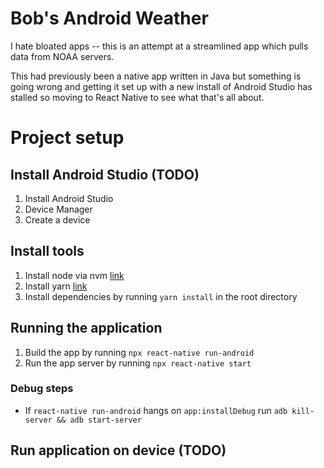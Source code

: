 # Bob's Android Weather

I hate bloated apps -- this is an attempt at a streamlined app which pulls data from NOAA servers.

This had previously been a native app written in Java but something is going wrong and getting it set up with a new install of Android Studio has stalled so moving to React Native to see what that's all about.

# Project setup

## Install Android Studio (TODO)
1. Install Android Studio
1. Device Manager
1. Create a device

## Install tools
1. Install node via nvm [link](https://github.com/nvm-sh/nvm)
1. Install yarn [link](https://classic.yarnpkg.com/en/docs/install/)
1. Install dependencies by running `yarn install` in the root directory

## Running the application
1. Build the app by running `npx react-native run-android`
1. Run the app server by running `npx react-native start`

### Debug steps
* If `react-native run-android` hangs on `app:installDebug` run `adb kill-server && adb start-server`

## Run application on device (TODO)
